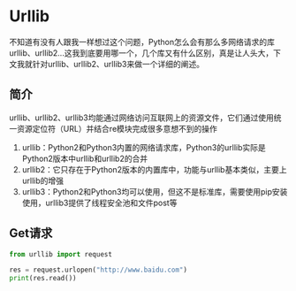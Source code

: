 # Urllib
不知道有没有人跟我一样想过这个问题，Python怎么会有那么多网络请求的库urllib、urllib2...这我到底要用哪一个，几个库又有什么区别，真是让人头大，下文我就针对urllib、urllib2、urllib3来做一个详细的阐述。

## 简介
urllib、urllib2、urllib3均能通过网络访问互联网上的资源文件，它们通过使用统一资源定位符（URL）并结合re模块完成很多意想不到的操作

1. urllib：Python2和Python3内置的网络请求库，Python3的urllib实际是Python2版本中urllib和urllib2的合并
2. urllib2：它只存在于Python2版本的内置库中，功能与urllib基本类似，主要上urllib的增强
3. urllib3：Python2和Python3均可以使用，但这不是标准库，需要使用pip安装使用，urllib3提供了线程安全池和文件post等

## Get请求
```python
from urllib import request

res = request.urlopen("http://www.baidu.com")
print(res.read())
```